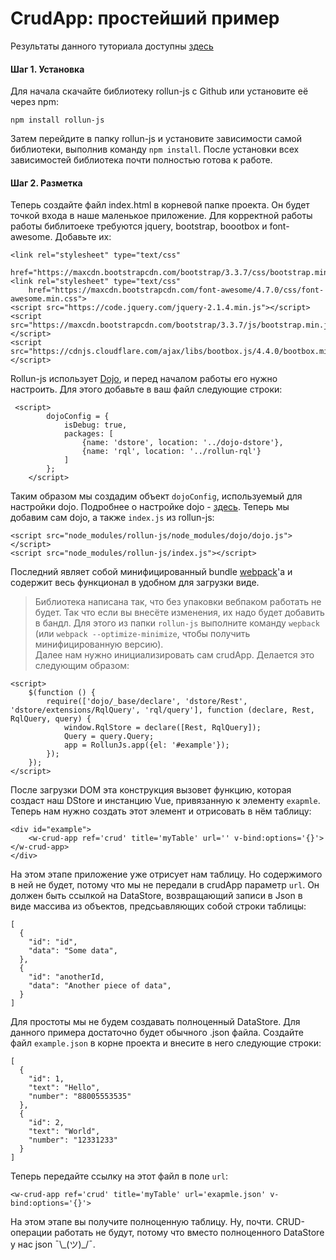 # CrudApp: простейший пример
Результаты данного туториала доступны [здесь](https://github.com/rollun-com/rollun-js/tree/master/examples)
#### Шаг 1. Установка
Для начала скачайте библиотеку rollun-js c Github или установите её через
npm:

    npm install rollun-js

Затем перейдите в папку rollun-js и установите зависимости самой библиотеки,
выполнив команду `npm install`.
После установки всех зависимостей библиотека почти полностью готова к работе.
#### Шаг 2. Разметка
Теперь создайте файл index.html в корневой папке проекта. Он будет точкой
входа в наше маленькое приложение. Для корректной работы работы библитоеке
требуются jquery, bootstrap, boootbox и font-awesome. Добавьте их:
```
<link rel="stylesheet" type="text/css"
    href="https://maxcdn.bootstrapcdn.com/bootstrap/3.3.7/css/bootstrap.min.css">
<link rel="stylesheet" type="text/css"
    href="https://maxcdn.bootstrapcdn.com/font-awesome/4.7.0/css/font-awesome.min.css">
<script src="https://code.jquery.com/jquery-2.1.4.min.js"></script>
<script src="https://maxcdn.bootstrapcdn.com/bootstrap/3.3.7/js/bootstrap.min.js"></script>
<script src="https://cdnjs.cloudflare.com/ajax/libs/bootbox.js/4.4.0/bootbox.min.js"></script>
```
Rollun-js использует [Dojo](https://dojotoolkit.org/), и перед началом работы
его нужно настроить. Для этого добавьте в ваш файл следующие строки:
```
 <script>
        dojoConfig = {
            isDebug: true,
            packages: [
                {name: 'dstore', location: '../dojo-dstore'},
                {name: 'rql', location: '../rollun-rql'}
            ]
        };
    </script>
```
Таким образом мы создадим объект `dojoConfig`, используемый для настройки
dojo. Подробнее о настройке dojo - [здесь](https://dojotoolkit.org/reference-guide/1.10/dojo/_base/config.html).
Теперь мы добавим сам dojo, а также `index.js` из rollun-js:
 ```
<script src="node_modules/rollun-js/node_modules/dojo/dojo.js"></script>
<script src="node_modules/rollun-js/index.js"></script>
 ```
Последний являет собой минифицированный bundle [webpack](https://webpack.js.org/)'а
и содержит весь функционал в удобном для загрузки виде. 
> Библиотека написана так, что без упаковки вебпаком работать не будет. Так что если вы внесёте изменения, их надо будет добавить в бандл. Для этого из папки `rollun-js` выполните команду `wepback` (или `webpack --optimize-minimize`, чтобы получить минифицированную версию).  
Далее нам нужно инициализировать сам crudApp. Делается это следующим образом:
```
<script>
    $(function () {
        require(['dojo/_base/declare', 'dstore/Rest', 'dstore/extensions/RqlQuery', 'rql/query'], function (declare, Rest, RqlQuery, query) {
            window.RqlStore = declare([Rest, RqlQuery]);
            Query = query.Query;
            app = RollunJs.app({el: '#example'});
        });
    });
</script>
```
После загрузки DOM эта конструкция вызовет функцию, которая создаст наш DStore
и инстанцию Vue, привязанную к элементу `exapmle`. Теперь нам нужно создать
этот элемент и отрисовать в нём таблицу:
```
<div id="example">
    <w-crud-app ref='crud' title='myTable' url='' v-bind:options='{}'></w-crud-app>
</div>
```
На этом этапе приложение уже отрисует нам таблицу. Но содержимого в ней не будет,
потому что мы не передали в crudApp параметр `url`. Он должен быть ссылкой на
DataStore, возвращающий записи в Json в виде массива из объектов, предсьавляющих
собой строки таблицы:
```
[
  {
    "id": "id",
    "data": "Some data",
  },
  {
    "id": "anotherId,
    "data": "Another piece of data",
  }
]
```
Для простоты мы не будем создавать полноценный DataStore. Для данного примера
достаточно будет обычного .json файла. Создайте файл `example.json` в корне
проекта и внесите в него следующие строки:
```
[
  {
    "id": 1,
    "text": "Hello",
    "number": "88005553535"
  },
  {
    "id": 2,
    "text": "World",
    "number": "12331233"
  }
]
```
Теперь передайте ссылку на этот файл в поле `url`:

    <w-crud-app ref='crud' title='myTable' url='exapmle.json' v-bind:options='{}'>

На этом этапе вы получите полноценную таблицу. Ну, почти. CRUD-операции работать не будут,
потому что вместо полноценного DataStore у нас json ¯\\\_(ツ)_/¯.



